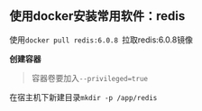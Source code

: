 ## 使用docker安装常用软件：redis

使用`docker pull redis:6.0.8 `拉取redis:6.0.8镜像

**创建容器**

> 容器卷要加入`--privileged=true`

在宿主机下新建目录`mkdir -p /app/redis`


